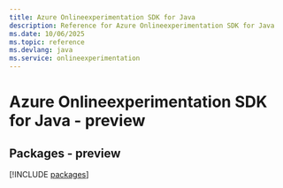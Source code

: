 ```yaml
---
title: Azure Onlineexperimentation SDK for Java
description: Reference for Azure Onlineexperimentation SDK for Java
ms.date: 10/06/2025
ms.topic: reference
ms.devlang: java
ms.service: onlineexperimentation
---
```

# Azure Onlineexperimentation SDK for Java - preview
## Packages - preview
[!INCLUDE [packages](onlineexperimentation-index.md)]